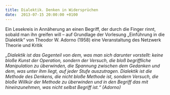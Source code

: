 ```yaml
---
title: Dialektik. Denken in Widersprüchen
date:  2013-07-15 20:00:00 +0100
---
```


Ein Lesekreis in Annäherung an einen Begriff, der durch die Finger
rinnt, sobald man ihn greifen will – auf Grundlage der Vorlesung „Einführung
in die Dialektik“ von Theodor W. Adorno (1958)  eine Veranstaltung des Netzwerk Theorie und Kritik




<em>„Dialektik ist das Gegenteil von dem, was man sich darunter
vorstellt: keine bloße Kunst der Operation, sondern der Versuch, die
bloß begriffliche Manipulation zu überwinden, die Spannung zwischen dem
Gedanken und dem, was unter ihm liegt, auf jeder Stufe
auszutragen. Dialektik ist die Methode des Denkens, die nicht bloße
Methode ist, sondern Versuch, die bloße Willkür der Methode zu
überwinden und in den Begriff das mit hineinzunehmen, was nicht selbst
Begriff ist.“ (Adorno)</em>



